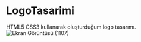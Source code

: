 # LogoTasarimi
HTML5 CSS3 kullanarak oluşturduğum logo tasarımı.
![Ekran Görüntüsü (1107)](https://user-images.githubusercontent.com/81379373/231569394-f511e857-87ac-443e-87cc-1ce5eb89d850.png)
